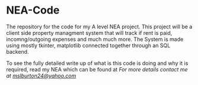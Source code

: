 # NEA-Code
The repository for the code for my A level NEA project. This project will be a client side property managment system that will track if rent is paid, incomng/outgoing expenses and much much more. The System is made using mostly tkinter, matplotlib connected together through an SQL backend.

To see the fully detailed  write up of what is this code is doing and why it is required, read my NEA which can be found at <I will add a link once I have sent of my NEA for marking>
For more details contact me at mslburton24@yahoo.com
